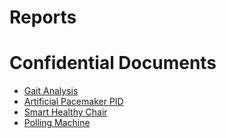 # Reports

# Confidential Documents

- [Gait Analysis](https://drive.google.com/file/d/1fOuMfU0enogUin4WThVratmBFvHfLEFA/)
- [Artificial Pacemaker PID](https://drive.google.com/file/d/15nkYL_fiiBKXD3twnvu32tYkv4Ct2tnE)
- [Smart Healthy Chair](https://drive.google.com/file/d/1UhFWly9jSeyLrcm66cf8BFgBqlghYiEf)
- [Polling Machine](https://drive.google.com/file/d/1uwyghLAHtPlsmB_sdvbsH_aqFEPYuHaX/)
